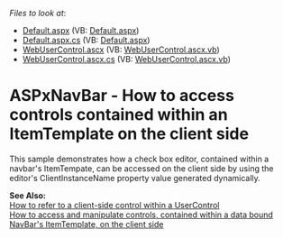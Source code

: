 <!-- default file list -->
*Files to look at*:

* [Default.aspx](./CS/WebSite/Default.aspx) (VB: [Default.aspx](./VB/WebSite/Default.aspx))
* [Default.aspx.cs](./CS/WebSite/Default.aspx.cs) (VB: [Default.aspx](./VB/WebSite/Default.aspx))
* [WebUserControl.ascx](./CS/WebSite/WebUserControl.ascx) (VB: [WebUserControl.ascx.vb](./VB/WebSite/WebUserControl.ascx.vb))
* [WebUserControl.ascx.cs](./CS/WebSite/WebUserControl.ascx.cs) (VB: [WebUserControl.ascx.vb](./VB/WebSite/WebUserControl.ascx.vb))
<!-- default file list end -->
# ASPxNavBar - How to access controls contained within an ItemTemplate on the client side


<p>This sample demonstrates how a check box editor, contained within a navbar's ItemTempate, can be accessed on the client side by using the editor's ClientInstanceName property value generated dynamically.</p><p><strong>See Also:</strong><br />
<a href="https://www.devexpress.com/Support/Center/p/K18373">How to refer to a client-side control within a UserControl</a><br />
<a href="https://www.devexpress.com/Support/Center/p/E73">How to access and manipulate controls, contained within a data bound NavBar's ItemTemplate, on the client side</a></p>

<br/>


